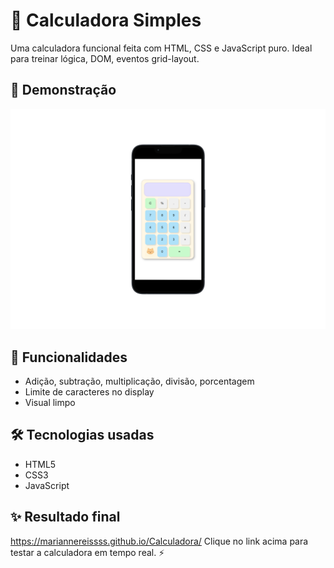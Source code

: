#                                                               🧮 Calculadora Simples

Uma calculadora funcional feita com HTML, CSS e JavaScript puro. Ideal para treinar lógica, DOM, eventos grid-layout.

## 📱 Demonstração

<img src=./assets/imagens/Jla3P43tx11.png>


## 🚀 Funcionalidades

- Adição, subtração, multiplicação, divisão, porcentagem
- Limite de caracteres no display
- Visual limpo

## 🛠️ Tecnologias usadas

- HTML5
- CSS3
- JavaScript

## ✨ Resultado final
https://mariannereissss.github.io/Calculadora/
Clique no link acima para testar a calculadora em tempo real. ⚡

